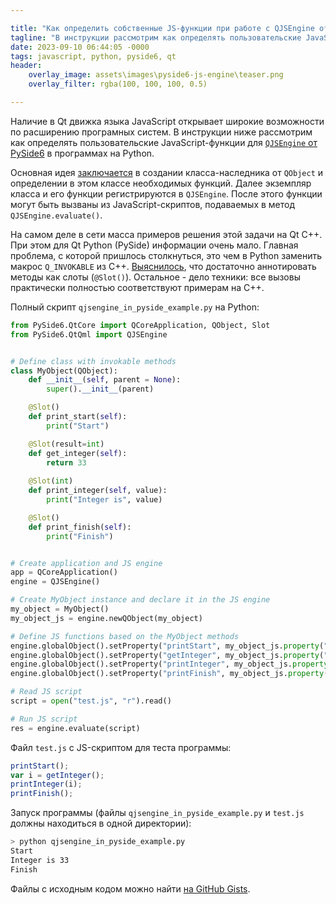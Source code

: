 ```yaml
---

title: "Как определить собственные JS-функции при работе с QJSEngine от PySide6"
tagline: "В инструкции рассмотрим как определять пользовательские JavaScript-функции для QJSEngine от PySide6 в программах на Python"
date: 2023-09-10 06:44:05 -0000
tags: javascript, python, pyside6, qt
header:
    overlay_image: assets\images\pyside6-js-engine\teaser.png
    overlay_filter: rgba(100, 100, 100, 0.5)

---
```


Наличие в Qt движка языка JavaScript открывает широкие возможности по расширению програмных систем. В инструкции ниже рассмотрим как определять пользовательские JavaScript-функции для [`QJSEngine` от PySide6](https://doc.qt.io/qt-6/qjsengine.html) в программах на Python.

Основная идея [заключается](https://doc.qt.io/qt-6/qjsengine.html#qobject-integration) в создании класса-наследника от `QObject` и определении в этом классе необходимых функций. Далее экземпляр класса и его функции регистрируются в `QJSEngine`. После этого функции могут быть вызваны из JavaScript-скриптов, подаваемых в метод `QJSEngine.evaluate()`.

На самом деле в сети масса примеров решения этой задачи на Qt C++. При этом для Qt Python (PySide) информации очень мало. Главная проблема, с которой пришлось столкнуться, это чем в Python заменить макрос `Q_INVOKABLE` из C++. [Выяснилось](https://srinikom.github.io/pyside-docs/PySide/QtCore/Slot.html), что достаточно аннотировать методы как слоты (`@Slot()`). Остальное - дело техники: все вызовы практически полностью соответствуют примерам на С++.

Полный скрипт `qjsengine_in_pyside_example.py` на Python:

```python
from PySide6.QtCore import QCoreApplication, QObject, Slot
from PySide6.QtQml import QJSEngine


# Define class with invokable methods
class MyObject(QObject):
    def __init__(self, parent = None):
        super().__init__(parent)

    @Slot()
    def print_start(self):
        print("Start")

    @Slot(result=int)
    def get_integer(self):
        return 33
    
    @Slot(int)
    def print_integer(self, value):
        print("Integer is", value)

    @Slot()
    def print_finish(self):
        print("Finish")


# Create application and JS engine
app = QCoreApplication()
engine = QJSEngine()

# Create MyObject instance and declare it in the JS engine
my_object = MyObject()
my_object_js = engine.newQObject(my_object)

# Define JS functions based on the MyObject methods
engine.globalObject().setProperty("printStart", my_object_js.property("print_start"))
engine.globalObject().setProperty("getInteger", my_object_js.property("get_integer"))
engine.globalObject().setProperty("printInteger", my_object_js.property("print_integer"))
engine.globalObject().setProperty("printFinish", my_object_js.property("print_finish"))

# Read JS script
script = open("test.js", "r").read()

# Run JS script
res = engine.evaluate(script)
```

Файл `test.js` с JS-скриптом для теста программы:

```javascript
printStart();
var i = getInteger();
printInteger(i);
printFinish();
```

Запуск программы (файлы `qjsengine_in_pyside_example.py` и `test.js` должны находиться в одной директории):

```bash
> python qjsengine_in_pyside_example.py
Start
Integer is 33
Finish
```

Файлы с исходным кодом можно найти [на GitHub Gists](https://gist.github.com/trots/b8985b61242fcc3426883054c28e752d).
